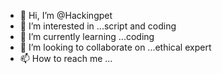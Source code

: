 - 👋 Hi, I’m @Hackingpet
- 👀 I’m interested in ...script and coding
- 🌱 I’m currently learning ...coding
- 💞️ I’m looking to collaborate on ...ethical expert
- 📫 How to reach me ...

<!---
Hackingpet/Hackingpet is a ✨ special ✨ repository because its `README.md` (this file) appears on your GitHub profile.
You can click the Preview link to take a look at your changes.
--->
